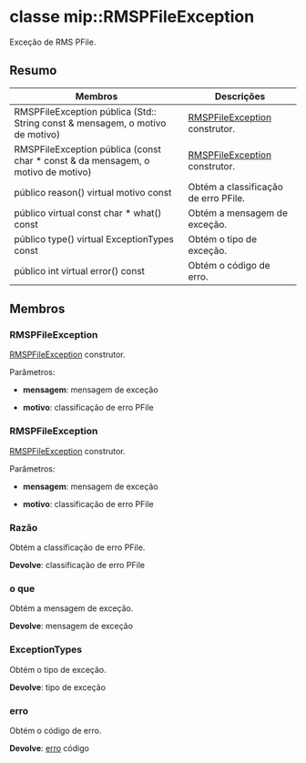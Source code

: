 # <a name="class-miprmspfileexception"></a>classe mip::RMSPFileException 
Exceção de RMS PFile.
  
## <a name="summary"></a>Resumo
 Membros                        | Descrições                                
--------------------------------|---------------------------------------------
 RMSPFileException pública (Std:: String const & mensagem, o motivo de motivo)  |  [RMSPFileException](class_mip_rmspfileexception.md) construtor.
 RMSPFileException pública (const char * const & da mensagem, o motivo de motivo)  |  [RMSPFileException](class_mip_rmspfileexception.md) construtor.
 público reason() virtual motivo const  |  Obtém a classificação de erro PFile.
 público virtual const char * what() const  |  Obtém a mensagem de exceção.
 público type() virtual ExceptionTypes const  |  Obtém o tipo de exceção.
 público int virtual error() const  |  Obtém o código de erro.
  
## <a name="members"></a>Membros
  
### <a name="rmspfileexception"></a>RMSPFileException
[RMSPFileException](class_mip_rmspfileexception.md) construtor.

Parâmetros:  
* **mensagem**: mensagem de exceção 


* **motivo**: classificação de erro PFile


  
### <a name="rmspfileexception"></a>RMSPFileException
[RMSPFileException](class_mip_rmspfileexception.md) construtor.

Parâmetros:  
* **mensagem**: mensagem de exceção 


* **motivo**: classificação de erro PFile


  
### <a name="reason"></a>Razão
Obtém a classificação de erro PFile.

  
**Devolve**: classificação de erro PFile
  
### <a name="what"></a>o que
Obtém a mensagem de exceção.

  
**Devolve**: mensagem de exceção
  
### <a name="exceptiontypes"></a>ExceptionTypes
Obtém o tipo de exceção.

  
**Devolve**: tipo de exceção
  
### <a name="error"></a>erro
Obtém o código de erro.

  
**Devolve**: [erro](class_mip_error.md) código